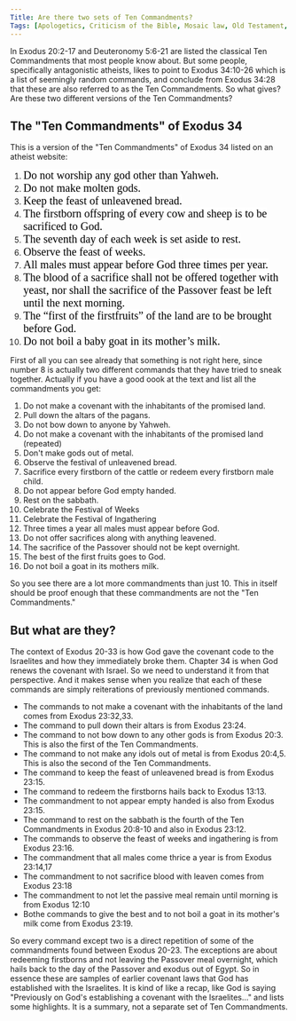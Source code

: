 ```yaml
---
Title: Are there two sets of Ten Commandments?
Tags: [Apologetics, Criticism of the Bible, Mosaic law, Old Testament, Contradictions]
---
```

In Exodus 20:2-17 and Deuteronomy 5:6-21 are listed the classical Ten Commandments that most people know about. But some people, specifically antagonistic atheists, likes to point to Exodus 34:10-26 which is a list of seemingly random commands, and conclude from Exodus 34:28 that these are also referred to as the Ten Commandments. So what gives? Are these two different versions of the Ten Commandments?

## The "Ten Commandments" of Exodus 34

This is a version of the "Ten Commandments" of Exodus 34 listed on an atheist website:

1.  <span style="caret-color: rgb(0, 0, 0); color: rgb(0, 0, 0); font-family: Vollkorn, Palatino, Georgia, serif; font-size: 20px; font-style: normal; font-variant-caps: normal; font-weight: normal; letter-spacing: normal; orphans: auto; text-align: start; text-indent: 0px; text-transform: none; white-space: normal; widows: auto; word-spacing: 0px; -webkit-tap-highlight-color: rgba(0, 0, 0, 0); -webkit-text-size-adjust: 100%; -webkit-text-stroke-width: 0px; background-color: rgb(255, 255, 255); text-decoration: none; display: inline !important; float: none">Do not worship any god other than Yahweh.</span>
2.  <span style="caret-color: rgb(0, 0, 0); color: rgb(0, 0, 0); font-family: Vollkorn, Palatino, Georgia, serif; font-size: 20px; font-style: normal; font-variant-caps: normal; font-weight: normal; letter-spacing: normal; orphans: auto; text-align: start; text-indent: 0px; text-transform: none; white-space: normal; widows: auto; word-spacing: 0px; -webkit-tap-highlight-color: rgba(0, 0, 0, 0); -webkit-text-size-adjust: 100%; -webkit-text-stroke-width: 0px; background-color: rgb(255, 255, 255); text-decoration: none; display: inline !important; float: none">Do not make molten gods.</span>
3.  <span style="caret-color: rgb(0, 0, 0); color: rgb(0, 0, 0); font-family: Vollkorn, Palatino, Georgia, serif; font-size: 20px; font-style: normal; font-variant-caps: normal; font-weight: normal; letter-spacing: normal; orphans: auto; text-align: start; text-indent: 0px; text-transform: none; white-space: normal; widows: auto; word-spacing: 0px; -webkit-tap-highlight-color: rgba(0, 0, 0, 0); -webkit-text-size-adjust: 100%; -webkit-text-stroke-width: 0px; background-color: rgb(255, 255, 255); text-decoration: none; display: inline !important; float: none">Keep the feast of unleavened bread.</span>
4.  <span style="caret-color: rgb(0, 0, 0); color: rgb(0, 0, 0); font-family: Vollkorn, Palatino, Georgia, serif; font-size: 20px; font-style: normal; font-variant-caps: normal; font-weight: normal; letter-spacing: normal; orphans: auto; text-align: start; text-indent: 0px; text-transform: none; white-space: normal; widows: auto; word-spacing: 0px; -webkit-tap-highlight-color: rgba(0, 0, 0, 0); -webkit-text-size-adjust: 100%; -webkit-text-stroke-width: 0px; background-color: rgb(255, 255, 255); text-decoration: none; display: inline !important; float: none">The firstborn offspring of every cow and sheep is to be sacrificed to God.</span>
5.  <span style="caret-color: rgb(0, 0, 0); color: rgb(0, 0, 0); font-family: Vollkorn, Palatino, Georgia, serif; font-size: 20px; font-style: normal; font-variant-caps: normal; font-weight: normal; letter-spacing: normal; orphans: auto; text-align: start; text-indent: 0px; text-transform: none; white-space: normal; widows: auto; word-spacing: 0px; -webkit-tap-highlight-color: rgba(0, 0, 0, 0); -webkit-text-size-adjust: 100%; -webkit-text-stroke-width: 0px; background-color: rgb(255, 255, 255); text-decoration: none; display: inline !important; float: none">The seventh day of each week is set aside to rest.</span>
6.  <span style="caret-color: rgb(0, 0, 0); color: rgb(0, 0, 0); font-family: Vollkorn, Palatino, Georgia, serif; font-size: 20px; font-style: normal; font-variant-caps: normal; font-weight: normal; letter-spacing: normal; orphans: auto; text-align: start; text-indent: 0px; text-transform: none; white-space: normal; widows: auto; word-spacing: 0px; -webkit-tap-highlight-color: rgba(0, 0, 0, 0); -webkit-text-size-adjust: 100%; -webkit-text-stroke-width: 0px; background-color: rgb(255, 255, 255); text-decoration: none; display: inline !important; float: none">Observe the feast of weeks.</span><span style="caret-color: rgb(0, 0, 0); color: rgb(0, 0, 0); font-family: Vollkorn, Palatino, Georgia, serif; font-size: 20px; font-style: normal; font-variant-caps: normal; font-weight: normal; letter-spacing: normal; orphans: auto; text-align: start; text-indent: 0px; text-transform: none; white-space: normal; widows: auto; word-spacing: 0px; -webkit-tap-highlight-color: rgba(0, 0, 0, 0); -webkit-text-size-adjust: 100%; -webkit-text-stroke-width: 0px; background-color: rgb(255, 255, 255); text-decoration: none; display: inline !important; float: none"></span>
7.  <span style="caret-color: rgb(0, 0, 0); color: rgb(0, 0, 0); font-family: Vollkorn, Palatino, Georgia, serif; font-size: 20px; font-style: normal; font-variant-caps: normal; font-weight: normal; letter-spacing: normal; orphans: auto; text-align: start; text-indent: 0px; text-transform: none; white-space: normal; widows: auto; word-spacing: 0px; -webkit-tap-highlight-color: rgba(0, 0, 0, 0); -webkit-text-size-adjust: 100%; -webkit-text-stroke-width: 0px; background-color: rgb(255, 255, 255); text-decoration: none; display: inline !important; float: none">All males must appear before God three times per year.</span>
8.  <span style="caret-color: rgb(0, 0, 0); color: rgb(0, 0, 0); font-family: Vollkorn, Palatino, Georgia, serif; font-size: 20px; font-style: normal; font-variant-caps: normal; font-weight: normal; letter-spacing: normal; orphans: auto; text-align: start; text-indent: 0px; text-transform: none; white-space: normal; widows: auto; word-spacing: 0px; -webkit-tap-highlight-color: rgba(0, 0, 0, 0); -webkit-text-size-adjust: 100%; -webkit-text-stroke-width: 0px; background-color: rgb(255, 255, 255); text-decoration: none; display: inline !important; float: none">The blood of a sacrifice shall not be offered together with yeast, nor shall the sacrifice of the Passover feast be left until the next morning.</span>
9.  <span style="caret-color: rgb(0, 0, 0); color: rgb(0, 0, 0); font-family: Vollkorn, Palatino, Georgia, serif; font-size: 20px; font-style: normal; font-variant-caps: normal; font-weight: normal; letter-spacing: normal; orphans: auto; text-align: start; text-indent: 0px; text-transform: none; white-space: normal; widows: auto; word-spacing: 0px; -webkit-tap-highlight-color: rgba(0, 0, 0, 0); -webkit-text-size-adjust: 100%; -webkit-text-stroke-width: 0px; background-color: rgb(255, 255, 255); text-decoration: none; display: inline !important; float: none">The “first of the firstfruits” of the land are to be brought before God.</span>
10.  <span style="caret-color: rgb(0, 0, 0); color: rgb(0, 0, 0); font-family: Vollkorn, Palatino, Georgia, serif; font-size: 20px; font-style: normal; font-variant-caps: normal; font-weight: normal; letter-spacing: normal; orphans: auto; text-align: start; text-indent: 0px; text-transform: none; white-space: normal; widows: auto; word-spacing: 0px; -webkit-tap-highlight-color: rgba(0, 0, 0, 0); -webkit-text-size-adjust: 100%; -webkit-text-stroke-width: 0px; background-color: rgb(255, 255, 255); text-decoration: none; display: inline !important; float: none">Do not boil a baby goat in its mother’s milk.</span>

First of all you can see already that something is not right here, since number 8 is actually two different commands that they have tried to sneak together. Actually if you have a good oook at the text and list all the commandments you get:

1.  Do not make a covenant with the inhabitants of the promised land.
2.  Pull down the altars of the pagans.
3.  Do not bow down to anyone by Yahweh.
4.  Do not make a covenant with the inhabitants of the promised land (repeated)
5.  Don't make gods out of metal.
6.  Observe the festival of unleavened bread.
7.  Sacrifice every firstborn of the cattle or redeem every firstborn male child.
8.  Do not appear before God empty handed.
9.  Rest on the sabbath.
10.  Celebrate the Festival of Weeks
11.  Celebrate the Festival of Ingathering
12.  Three times a year all males must appear before God.
13.  Do not offer sacrifices along with anything leavened.
14.  The sacrifice of the Passover should not be kept overnight.
15.  The best of the first fruits goes to God.
16.  Do not boil a goat in its mothers milk.

So you see there are a lot more commandments than just 10\. This in itself should be proof enough that these commandments are not the "Ten Commandments."

## But what are they?

The context of Exodus 20-33 is how God gave the covenant code to the Israelites and how they immediately broke them. Chapter 34 is when God renews the covenant with Israel. So we need to understand it from that perspective. And it makes sense when you realize that each of these commands are simply reiterations of previously mentioned commands.

*   The commands to not make a covenant with the inhabitants of the land comes from Exodus 23:32,33.
*   The command to pull down their altars is from Exodus 23:24.
*   The command to not bow down to any other gods is from Exodus 20:3\. This is also the first of the Ten Commandments.
*   The command to not make any idols out of metal is from Exodus 20:4,5\. This is also the second of the Ten Commandments.
*   The command to keep the feast of unleavened bread is from Exodus 23:15.
*   The command to redeem the firstborns hails back to Exodus 13:13.
*   The commandment to not appear empty handed is also from Exodus 23:15.
*   The command to rest on the sabbath is the fourth of the Ten Commandments in Exodus 20:8-10 and also in Exodus 23:12.
*   The commands to observe the feast of weeks and ingathering is from Exodus 23:16.
*   The commandment that all males come thrice a year is from Exodus 23:14,17
*   The commandment to not sacrifice blood with leaven comes from Exodus 23:18
*   The commandment to not let the passive meal remain until morning is from Exodus 12:10
*   Bothe commands to give the best and to not boil a goat in its mother's milk come from Exodus 23:19.

So every command except two is a direct repetition of some of the commandments found between Exodus 20-23\. The exceptions are about redeeming firstborns and not leaving the Passover meal overnight, which hails back to the day of the Passover and exodus out of Egypt. So in essence these are samples of earlier covenant laws that God has established with the Israelites. It is kind of like a recap, like God is saying "Previously on God's establishing a covenant with the Israelites..." and lists some highlights. It is a summary, not a separate set of Ten Commandments.
